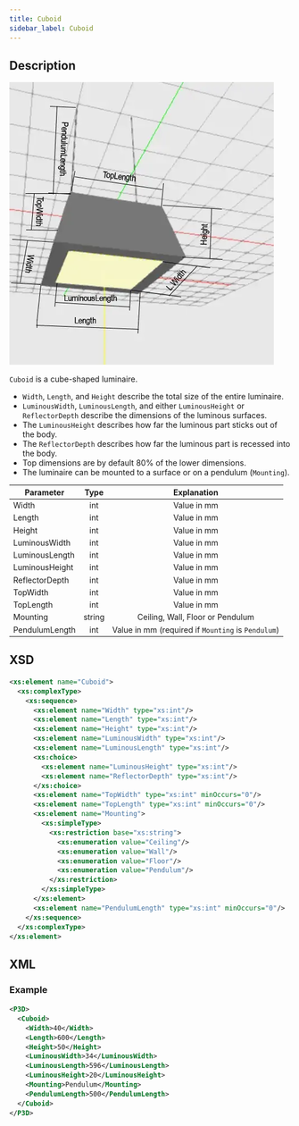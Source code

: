 ```yaml
---
title: Cuboid
sidebar_label: Cuboid
---
```


## Description

![Cuboid](/img/docs/geometry/parametric/cuboid.webp)

`Cuboid` is a cube-shaped luminaire.

- `Width`, `Length`, and `Height` describe the total size of the entire luminaire.
- `LuminousWidth`, `LuminousLength`, and either `LuminousHeight` or `ReflectorDepth` describe the dimensions of the luminous surfaces.
- The `LuminousHeight` describes how far the luminous part sticks out of the body.
- The `ReflectorDepth` describes how far the luminous part is recessed into the body.
- Top dimensions are by default 80% of the lower dimensions.
- The luminaire can be mounted to a surface or on a pendulum (`Mounting`).

| Parameter        | Type    | Explanation                       |
| ---------------- | :-----: | :-------------------------------: |
| Width            | int     | Value in mm                       |
| Length           | int     | Value in mm                       |
| Height           | int     | Value in mm                       |
| LuminousWidth    | int     | Value in mm                       |
| LuminousLength   | int     | Value in mm                       |
| LuminousHeight   | int     | Value in mm                       |
| ReflectorDepth   | int     | Value in mm                       |
| TopWidth         | int     | Value in mm                       |
| TopLength        | int     | Value in mm                       |
| Mounting         | string  | Ceiling, Wall, Floor or Pendulum   |
| PendulumLength   | int     | Value in mm (required if `Mounting` is `Pendulum`) |

## XSD

```xml
<xs:element name="Cuboid">
  <xs:complexType>
    <xs:sequence>
      <xs:element name="Width" type="xs:int"/>
      <xs:element name="Length" type="xs:int"/>
      <xs:element name="Height" type="xs:int"/>
      <xs:element name="LuminousWidth" type="xs:int"/>
      <xs:element name="LuminousLength" type="xs:int"/>
      <xs:choice>
        <xs:element name="LuminousHeight" type="xs:int"/>
        <xs:element name="ReflectorDepth" type="xs:int"/>
      </xs:choice>
      <xs:element name="TopWidth" type="xs:int" minOccurs="0"/>
      <xs:element name="TopLength" type="xs:int" minOccurs="0"/>
      <xs:element name="Mounting">
        <xs:simpleType>
          <xs:restriction base="xs:string">
            <xs:enumeration value="Ceiling"/>
            <xs:enumeration value="Wall"/>
            <xs:enumeration value="Floor"/>
            <xs:enumeration value="Pendulum"/>
          </xs:restriction>
        </xs:simpleType>
      </xs:element>
      <xs:element name="PendulumLength" type="xs:int" minOccurs="0"/>
    </xs:sequence>
  </xs:complexType>
</xs:element>
```

## XML
### Example

```xml
<P3D>
  <Cuboid>
    <Width>40</Width>
    <Length>600</Length>
    <Height>50</Height>
    <LuminousWidth>34</LuminousWidth>
    <LuminousLength>596</LuminousLength>
    <LuminousHeight>20</LuminousHeight>
    <Mounting>Pendulum</Mounting>
    <PendulumLength>500</PendulumLength>
  </Cuboid>
</P3D>
```